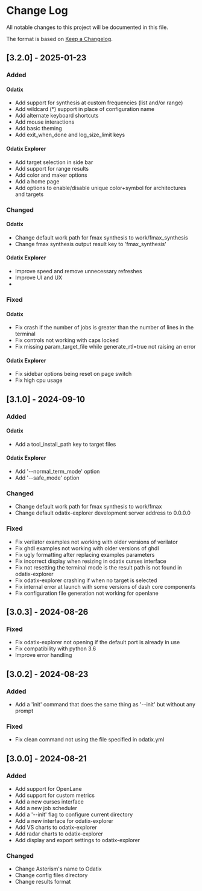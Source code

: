 # Change Log
All notable changes to this project will be documented in this file.
 
The format is based on [Keep a Changelog](http://keepachangelog.com/).

## [3.2.0] - 2025-01-23

### Added 

#### Odatix
- Add support for synthesis at custom frequencies (list and/or range)
- Add wildcard (*) support in place of configuration name
- Add alternate keyboard shortcuts
- Add mouse interactions
- Add basic theming
- Add exit_when_done and log_size_limit keys 

#### Odatix Explorer
- Add target selection in side bar
- Add support for range results
- Add color and maker options
- Add a home page
- Add options to enable/disable unique color+symbol for architectures and targets

### Changed
  
#### Odatix
- Change default work path for fmax synthesis to work/fmax_synthesis
- Change fmax synthesis output result key to 'fmax_synthesis'

#### Odatix Explorer
- Improve speed and remove unnecessary refreshes
- Improve UI and UX
- 
### Fixed

#### Odatix
- Fix crash if the number of jobs is greater than the number of lines in the terminal
- Fix controls not working with caps locked
- Fix missing param_target_file while generate_rtl=true not raising an error

#### Odatix Explorer
- Fix sidebar options being reset on page switch
- Fix high cpu usage

## [3.1.0] - 2024-09-10

### Added 

#### Odatix
- Add a tool_install_path key to target files

#### Odatix Explorer
- Add '--normal_term_mode' option
- Add '--safe_mode' option

### Changed
  
- Change default work path for fmax synthesis to work/fmax
- Change default odatix-explorer development server address to 0.0.0.0

### Fixed

- Fix verilator examples not working with older versions of verilator
- Fix ghdl examples not working with older versions of ghdl
- Fix ugly formatting after replacing examples parameters
- Fix incorrect display when resizing in odatix curses interface
- Fix not resetting the terminal mode is the result path is not found in odatix-explorer
- Fix odatix-explorer crashing if when no target is selected
- Fix internal error at launch with some versions of dash core components
- Fix configuration file generation not working for openlane

## [3.0.3] - 2024-08-26

### Fixed

- Fix odatix-explorer not opening if the default port is already in use
- Fix compatibility with python 3.6
- Improve error handling

## [3.0.2] - 2024-08-23

### Added

- Add a 'init' command that does the same thing as '--init' but without any prompt

### Fixed

- Fix clean command not using the file specified in odatix.yml

## [3.0.0] - 2024-08-21

### Added

- Add support for OpenLane
- Add support for custom metrics
- Add a new curses interface
- Add a new job scheduler
- Add a '--init' flag to configure current directory
- Add a new interface for odatix-explorer
- Add VS charts to odatix-explorer
- Add radar charts to odatix-explorer
- Add display and export settings to odatix-explorer
 
### Changed
  
- Change Asterism's name to Odatix
- Change config files directory 
- Change results format 
